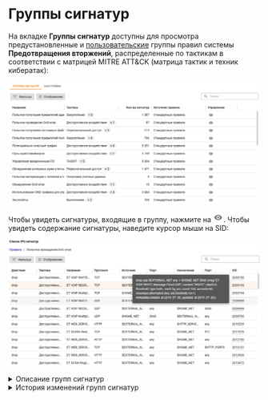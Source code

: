# Группы сигнатур

На вкладке **Группы сигнатур** доступны для просмотра предустановленные и [пользовательские](/settings/access-rules/ips/custom-signatures.md) группы правил системы **Предотвращения вторжений**, распределенные по тактикам в соответствии с матрицей MITRE ATT&CK (матрица тактик и техник кибератак):

![](/.gitbook/assets/ips12.png)

Чтобы увидеть сигнатуры, входящие в группу, нажмите на ![](/.gitbook/assets/icon-eye.png). Чтобы увидеть содержание сигнатуры, наведите курсор мыши на SID:

![](/.gitbook/assets/ips13.png)

<details>

<summary>Описание групп сигнатур</summary>

- **DNS поверх HTTPS** - обнаруживает/блокирует попытки сокрытия DNS-запросов по седьмому уровню TLS/SSL.
- **GeoIP Страны Восточной Европы** - обнаруживает/блокирует попытки доступа к IP-адресам, основываясь на базе данных MaxMind's GeoIP databases.
- **SSL-сертификаты, используемые вредоносным ПО и ботнетами** - обнаруживает/блокирует связь с командными центрами злоумышленников (C2).
- **Авторизация с подозрительным логином**
- **Анонимайзеры** - обнаруживает/блокирует анонимайзеры.
- **Атаки на получение прав пользователя** - обнаруживает/блокирует попытки получить учетные данные пользователя.
- **Атаки на получение привилегий администратора** - обнаруживает/блокирует попытки получить привилегии администратора.
- **Блокирование активности троянских программ** - обнаруживает/блокирует вредоносные трояны.
- **Блокирование атак** - обнаруживает/блокирует подозрительные IP-адреса (IP Reputation).
- **Блокирование крупных утечек информации** - обнаруживает/блокирует попытки получить данные и информацию.
- **Блокирование некорректных попыток получения привилегий пользователя** - обнаруживает/блокирует попытки получить привилегии пользователя.
- **Блокирование подозрительных RPС-запросов** - обнаруживает/блокирует удаленный вызов процедур (обычно используется для вызова удаленных функций на сервере, требующих результата действия).
- **Блокирование попыток запуска исполняемого кода** - обнаруживает/блокирует Remote Code Execution (RCE).
- **Блокирование утечек информации** - обнаруживает/блокирует попытки получить данные и информацию.
- **Запросы на скомпрометированные ресурсы** - обнаруживает/блокирует связи с командными центрами злоумышленников (C2).
- **Использование DNS-трафика для управления вредоносным ПО** - обнаруживает/блокирует связь с инфраструктурой управления и контроля (C2).
- **Нежелательное программное обеспечение** - обнаруживает/блокирует вредоносное ПО.
- **Неизвестный тип трафика** - обнаруживает/блокирует неопознанный/вредоносный трафик.
- **Нецелевое использование стандартных портов** - обнаруживает/блокирует использование стандартных портов в нелегитимных целях.
- **Обнаружение нарушений стандартов сетевых протоколов** - обнаруживает/блокирует обращения по нестандартным/прошитым протоколам.
- **Обнаружение подозрительной сетевой активности** - обнаруживает/блокирует аномалии или нестандартные действия легитимных пользователей в сети.
- **Обнаружение подозрительных команд** - обнаруживает/блокирует нестандартные команды, не характерные системам.
- **Обнаружение успешных краж учетных данных** - обнаруживает/блокирует кражи учетных данных.
- **Определение внешнего IP-адреса** - обнаруживает/блокирует попытки взаимодействия с инфраструктурой из внешних сетей.
- **Ошибки в сетевых протоколах** - обнаруживает/блокирует ошибки сетевых протоколов.
- **Подозрительное обращение к файлам** - обнаруживает/блокирует нестандартное обращение к файлам системы.
- **Попытки авторизации с логином и паролем по-умолчанию** - обнаруживает/блокирует попытки зайти под учетными данными с простыми паролями (аналогично брутфорс-атакам).
- **Попытки использования социальной инженерии** - обнаруживает/блокирует "атаку на человека".
- **Попытки получения привилегий администратора** - обнаруживает/блокирует попытки повысить привилегии до администратора и получить учетные данные администратора.
- **Попытки получения привилегий пользователя** - обнаруживает/блокирует попытки повысить привилегии и получить учетные данные пользователей.
- **Попытки получения системных файлов** - обнаруживает/блокирует системные конфигурации.
- **Попытки проведения DoS-атак** - обнаруживает/блокирует попытки провести атаки типа "отказ в обслуживании" (denial-of-service attack).
- **Попытки сканирования сети** - обнаруживает/блокирует сканирование сети.
- **Потенциально опасный трафик** - обнаруживает/блокирует зашифрованный или запутанный трафик, нестандартные запросы.
- **Пулы криптомайнеров** - обнаруживает/блокирует взаимодействие с сетями криптомайнеров и обращения для передачи нагрузки, которые криптомайнеры используют для майнинга.
- **Расширенная база правил (от Лаборатории Касперского)** - набор правил по обнаружению/блокировке от Лаборатории Касперского.
- **Телеметрия Windows** - обнаруживает/блокирует Телеметрию Windows.
- **Трафик устаревшего уязвимого ПО** - обнаруживает/блокирует связи с командными центрами злоумышленников (C2).
- **Управление вредоносным ПО** - обнаруживает/блокирует связь с инфраструктурой управления и контроля (C2), которую злоумышленники используют для управления зараженными устройствами и кражи конфиденциальных данных.
- **Целевое использование вредоносного ПО** - обнаруживает/блокирует вредоносное программное обеспечение.
- **Черный список IP-адресов** - обнаруживает/блокирует трафик к IP-адресам из баз safe-surf.ru и cinsarmy.com.
- **Эксплойты** - обнаруживает/блокирует использование уязвимостей систем (с индификатором CVE-XXXX-XXXXX).

</details>

<details>

<summary>История изменений групп сигнатур</summary>

**31.01.2024**
- Улучшена блокировка Hola VPN и Browsec VPN
**14.12.2023**
- Оптимизированы правила блокировки анонимайзеров
**11.12.2023**
- Удалена категория Попытки выполнить системный вызов из IPS
**07.12.2023**
- Добавлены новые правила для Windows Telemetry
- Не блокируется VPN-Browsec (добавлены новые правила для блокировки VPN-Browsec)
- Удалена категория Защита SMTP
- Телеметрия Windows блокирует Skype (убраны 2 правила телеметрии, которые блокировали функции Skype)
**23.11.2023**
- Ошибка в формировании правил пула криптомайнеров (исправлена ошибка правил, блокирующая легитимные ресурсы по типу www.fr)
**31.10.2023**
- Удалено правило "ET EXPLOIT Cisco IOS XE Web Server Possible Authentication Bypass Attempt (CVE-2023-20198) (Outbound)" из-за некорректности обработки
**30.10.2023**
- Удаление из обработки ET категории web-app-attack (Атаки на веб-приложения)
**12.10.2023**
- Удалена категория PT Open
**02.10.2023** 
- Убраны устаревшие и/или неработающие правила
**20.09.2023** 
- Оптимизация расширенных правил
**21.07.2023** 
- Отключено правило, блокирующее вход в AD.
**21.06.2023:**	 
* Исправление входа в Active Directory
**05.06.2023:**	 
* Улучшение блокировки криптомайнеров
**30.05.2023:**	 
* Улучшение блокировки DoH-запросов
**17.05.2023:**	 
* Добавлена блокировка эксплойта MSMQ-серверов (CVE-2023-21554)
**06.04.2023:**	 
* Обновление черного списка
* Обновление источников детектирования DoH
**09.03.2023:**	 
* Улучшение блокировки пулов криптомайнеров
**06.03.2023:**	 
* Оптимизация срабатывания правил
**02.03.2023:**	 
* Исправление работы FreeDNS 
* Улучшение блокировки TOR и анонимайзеров
**01.03.2023:**	 
* Исправление работы DropBox
**21.02.2023:**	 
* Обновление источников черного списка IP-адресов
* Исправление работы Windows Store
**13.02.2023:**	 
* Добавлен список SSL-сертификатов вредоносного ПО
**06.02.2023:**	 
* Исправление доступа к Skype for Business
**26.01.2023:**	 
* Исправление доступа к Autodesk Fusion 360
**29.12.2022:**	 
* Обновлен черный список IP-адресов
**26.12.2022:**	 
* Обновлен список адресов криптомайнеров
**13.12.2022:**	
* Блокировка источников ВПО уязвимости нулевого дня в продуктах Microsoft Exchange Server
**29.11.2022:** 
* Исправления доступа к ipinfo.io
**26.10.2022:**
* Удалена отдельная категория правил **Список НКЦКИ** \
  Источник данных атакующих НКЦКИ остается в составе баз, являясь частью "Черного списка IP-адресов"
**21.10.2022:**
* Удалена группа **Активные ботнеты** \
  Актуальные угрозы блокируются с помощью "Черных списков IP-адресов"

</details>